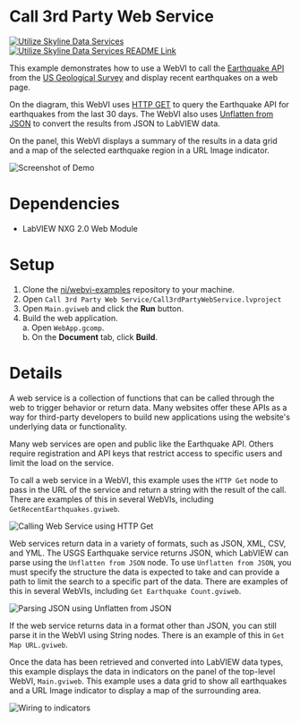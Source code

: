 # Call 3rd Party Web Service
[![Utilize Skyline Data Services](https://img.shields.io/badge/Details-Demo_Link-green.svg)](https://ni.github.io/ZZZZZZZZZZZZZ)
[![Utilize Skyline Data Services README Link](https://img.shields.io/badge/Details-README_Link-orange.svg)](https://github.com/ni/webvi-examples/tree/master/XXXXXXXXXX)

This example demonstrates how to use a WebVI to call the [Earthquake API](https://earthquake.usgs.gov/) from the [US Geological Survey](https://www.usgs.gov/) and display recent earthquakes on a web page.

On the diagram, this WebVI uses [HTTP GET](http://zone.ni.com/reference/en-XX/help/371361N-01/lvcomm/http_client_get/) to query the Earthquake API for earthquakes from the last 30 days. The WebVI also uses [Unflatten from JSON](http://zone.ni.com/reference/en-XX/help/371361N-01/glang/unflatten_from_json/) to convert the results from JSON to LabVIEW data.

On the panel, this WebVI displays a summary of the results in a data grid and a map of the selected earthquake region in a URL Image indicator.

![Screenshot of Demo](https://ni.github.io/webvi-examples/Call3rdPartyWebService/Screenshot.gif)

# Dependencies
- LabVIEW NXG 2.0 Web Module

# Setup
1. Clone the [ni/webvi-examples](https://github.com/ni/webvi-examples) repository to your machine.
2. Open `Call 3rd Party Web Service/Call3rdPartyWebService.lvproject`
3. Open `Main.gviweb` and click the **Run** button.
4. Build the web application.  
  a. Open `WebApp.gcomp`.  
  b. On the **Document** tab, click **Build**.

# Details
A web service is a collection of functions that can be called through the web to trigger behavior or return data. Many websites offer these APIs as a way for third-party developers to build new applications using the website's underlying data or functionality.

Many web services are open and public like the Earthquake API. Others require registration and API keys that restrict access to specific users and limit the load on the service.

To call a web service in a WebVI, this example uses the `HTTP Get` node to pass in the URL of the service and return a string with the result of the call. There are examples of this in several WebVIs, including `GetRecentEarthquakes.gviweb`.

![Calling Web Service using HTTP Get](img/HTTPGet.png)

Web services return data in a variety of formats, such as JSON, XML, CSV, and YML. The USGS Earthquake service returns JSON, which LabVIEW can parse using the `Unflatten from JSON` node. To use `Unflatten from JSON`, you must specify the structure the data is expected to take and can provide a path to limit the search to a specific part of the data. There are examples of this in several WebVIs, including `Get Earthquake Count.gviweb`.

![Parsing JSON using Unflatten from JSON](img/UnflattenJSON.PNG)

If the web service returns data in a format other than JSON, you can still parse it in the WebVI using String nodes. There is an example of this in `Get Map URL.gviweb`.

Once the data has been retrieved and converted into LabVIEW data types, this example displays the data in indicators on the panel of the top-level WebVI, `Main.gviweb`. This example uses a data grid to show all earthquakes and a URL Image indicator to display a map of the surrounding area.

![Wiring to indicators](img/Indicators.PNG)

